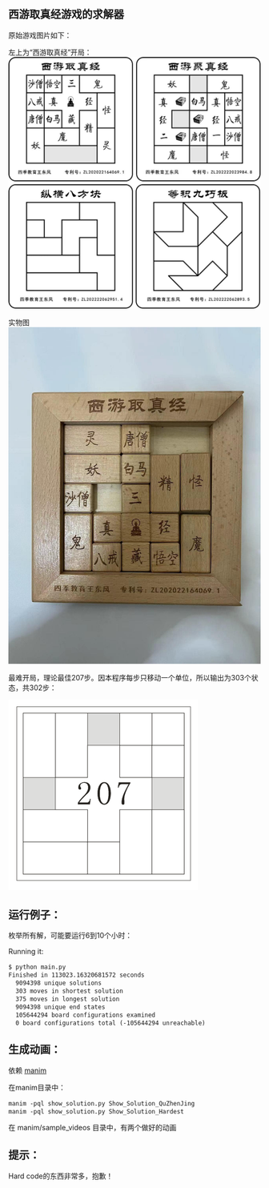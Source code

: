 ## 西游取真经游戏的求解器

原始游戏图片如下：

左上为“西游取真经”开局：
![](https://github.com/YouhuaLi/klotski-solver/blob/master/readme_images/quzhenjing_1.jpg?raw=true)

实物图
![](https://github.com/YouhuaLi/klotski-solver/blob/master/readme_images/quzhenjing_2.jpg?raw=true)

最难开局，理论最佳207步。因本程序每步只移动一个单位，所以输出为303个状态，共302步：

![](https://github.com/YouhuaLi/klotski-solver/blob/master/readme_images/hardest_openning.png?raw=true)

## 运行例子：

枚举所有解，可能要运行6到10个小时：

Running it:

```
$ python main.py 
Finished in 113023.16320681572 seconds
  9094398 unique solutions
  303 moves in shortest solution
  375 moves in longest solution
  9094398 unique end states
  105644294 board configurations examined
  0 board configurations total (-105644294 unreachable)
```

## 生成动画：

依赖 [manim](https://docs.manim.community/en/stable/index.html)

在manim目录中：

```
manim -pql show_solution.py Show_Solution_QuZhenJing
manim -pql show_solution.py Show_Solution_Hardest
```
在 manim/sample_videos 目录中，有两个做好的动画

## 提示：

Hard code的东西非常多，抱歉！